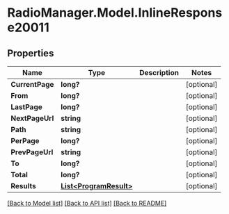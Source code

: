 # RadioManager.Model.InlineResponse20011
## Properties

Name | Type | Description | Notes
------------ | ------------- | ------------- | -------------
**CurrentPage** | **long?** |  | [optional] 
**From** | **long?** |  | [optional] 
**LastPage** | **long?** |  | [optional] 
**NextPageUrl** | **string** |  | [optional] 
**Path** | **string** |  | [optional] 
**PerPage** | **long?** |  | [optional] 
**PrevPageUrl** | **string** |  | [optional] 
**To** | **long?** |  | [optional] 
**Total** | **long?** |  | [optional] 
**Results** | [**List&lt;ProgramResult&gt;**](ProgramResult.md) |  | [optional] 

[[Back to Model list]](../README.md#documentation-for-models) [[Back to API list]](../README.md#documentation-for-api-endpoints) [[Back to README]](../README.md)

